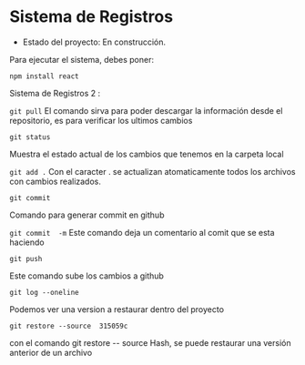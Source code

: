 <h1>Sistema de Registros</h1>

- Estado del proyecto: En construcción.
  
Para ejecutar el sistema, debes poner:

``` npm install react ```

Sistema de Registros 2 : 

``` git pull ```
El comando sirva para poder descargar la información desde el repositorio, es para verificar los ultimos cambios


``` git status ```

Muestra el estado actual de los cambios que tenemos en la carpeta local


``` git add . ```
Con el caracter . se actualizan atomaticamente todos los archivos con cambios realizados.


``` git commit ```

Comando para generar commit en github

``` git commit  -m ```
Este comando deja un comentario al comit que se esta haciendo


``` git push ```

Este comando sube los cambios a github

``` git log --oneline ```

Podemos ver una version a restaurar dentro del proyecto


``` git restore --source  315059c ```

con el comando git restore -- source Hash, se puede restaurar una versión anterior de un archivo